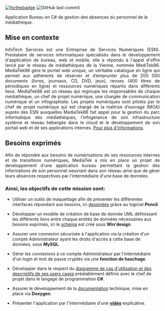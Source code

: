 [![forthebadge](https://forthebadge.com/images/badges/made-with-c-sharp.svg)](https://forthebadge.com)
![GitHub last commit](https://img.shields.io/github/last-commit/elshindr/MediaTek86?style=for-the-badge)

Application Bureau en C# de gestion des absences du personnel de la médiathèque.


## Mise en contexte
<div align='justify'>
InfoTech Services est une Entreprise de Services Numériques (ESN). Prestataire de services informatiques spécialisés dans le développement d'application de bureau, web et mobile, elle a répondu à l'appel d'offre lancé par le réseau de médiathéques de la Vienne, nommée MediTek86. MediaTek86 gère le portail web unique, un véritable catalogue en ligne qui permet aux adhérents de réserver et d’emprunter plus de 200 000 documents (livres, journaux, CD, DVD, jeux), revues (400 titres de périodiques en ligne) et ressources numériques répartis dans différents lieux. MediaTek86 est un réseau qui regroupe les responsables de chaque médiathèque, un chef de projet numérique, une chargée de communication numérique et un infographiste. Les projets numériques sont pilotés par le chef de projet numérique qui est chargé de la maîtrise d’ouvrage (MOA) auprès des ESN auxquelles MediaTek86 fait appel pour la gestion du parc informatique des médiathèques, l’infogérance de son infrastructure système et réseau hébergée dans le cloud et le développement de son portail web et de ses applications internes. <a href="https://github.com/Elshindr/MediaTek86/blob/master/docs/Documentations/DigimediaTek86_Contexte.pdf">Pour plus d'informations</a>.
</div>

## Besoins exprimés
<div align='justify'>
Afin de répondre aux besoins de numérisations de ses ressources internes et de transitions numériques, MediaTek a mis en place un projet de developpement d'une application bureau permettant la gestion des informations de son personnel oeuvrant dans son réseau ainsi que de gèrer leurs absences respectives par l'intermédiaire d'une base de données.
</div>

### Ainsi, les objectifs de cette mission sont:


- Utiliser un outils de maquettage afin de présenter les différentes interfaces répondant aux besoins, ici <a href="https://github.com/Elshindr/MediaTek86/blob/master/docs/Documentations/Maquettes">dessinées</a> grâce au logiciel **Pencil**.

- Développer un modéle de création de base de donnée UML définissant les différents liens entre chaque entités de données nécessaires aux besoins exprimés, ici le <a href="https://github.com/Elshindr/MediaTek86/blob/master/docs//Documentations/BDD">schéma</a> est créé sous **Win'design**.

- Assurer une connexion sécurisée à l'application via la création d'un compte Administrateur ayant les droits d'accès à cette base de données, sous **MySQL**.

- Gérer les connexions à ce compte Administrateur par l'intermédiaire d'un login et mot de passe cryptés via une **fonction de haschage**.

- Développer dans le respect du <a href="https://github.com/Elshindr/MediaTek86/blob/master/docs/Documentations/DigimediaTek86_UsersCases.pdf">diagramme de cas d'utilisation et des descriptifs de ses users cases</a> préalablement définis avec le chef de projet dans le langage de programmation **C#**.

- Assurer le développement de la <a href="https://elshindr.github.io/MediaTek86/DocumentationTechnique_Doxygen/html/index.html">documentation</a> technique, mise en place via **Doxygen**.

- Présenter l'application par l'intermédiaire d'une <a href="https://elshindr.github.io/MediaTek86/Documentations/Video/index.html">**vidéo**</a> explicative.
